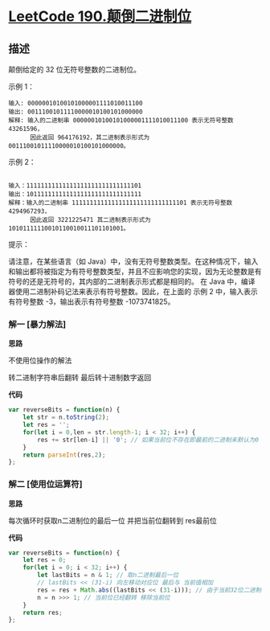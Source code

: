 # [LeetCode 190.颠倒二进制位](https://leetcode-cn.com/problems/reverse-bits)
## 描述

颠倒给定的 32 位无符号整数的二进制位。

示例 1：

```
输入: 00000010100101000001111010011100
输出: 00111001011110000010100101000000
解释: 输入的二进制串 00000010100101000001111010011100 表示无符号整数 43261596，
      因此返回 964176192，其二进制表示形式为 00111001011110000010100101000000。
```
示例 2：
```

输入：11111111111111111111111111111101
输出：10111111111111111111111111111111
解释：输入的二进制串 11111111111111111111111111111101 表示无符号整数 4294967293，
      因此返回 3221225471 其二进制表示形式为 10101111110010110010011101101001。
```

提示：

请注意，在某些语言（如 Java）中，没有无符号整数类型。在这种情况下，输入和输出都将被指定为有符号整数类型，并且不应影响您的实现，因为无论整数是有符号的还是无符号的，其内部的二进制表示形式都是相同的。
在 Java 中，编译器使用二进制补码记法来表示有符号整数。因此，在上面的 示例 2 中，输入表示有符号整数 -3，输出表示有符号整数 -1073741825。

### 解一 [暴力解法]
**思路**

不使用位操作的解法

转二进制字符串后翻转 最后转十进制数字返回

**代码**
```Javascript 
var reverseBits = function(n) {
    let str = n.toString(2);
    let res = '';
    for(let i = 0,len = str.length-1; i < 32; i++) {
        res += str[len-i] || '0'; // 如果当前位不存在即最前的二进制未默认为0  例：43261596.toString(2)  ==> 10100101000001111010011100
    }
    return parseInt(res,2);
};
```
### 解二 [使用位运算符]
**思路**

每次循环时获取n二进制位的最后一位 并把当前位翻转到 res最前位

**代码**
```Javascript 
var reverseBits = function(n) {
    let res = 0;
    for(let i = 0; i < 32; i++) {
        let lastBits = n & 1; // 取n二进制最后一位
        // lastBits << (31-i) 向左移动对应位 最后与 当前值相加
        res = res + Math.abs((lastBits << (31-i))); // 由于当前32位二进制的最高位为1时会变成负数 且题中都为无符号整数 所以直接取绝对值
        n = n >>> 1; // 当前位已经翻转 移除当前位
    }
    return res;
};
```
